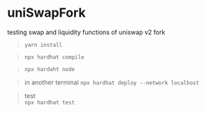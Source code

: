 # uniSwapFork
testing swap and liquidity functions of uniswap v2 fork

> `yarn install`  


> `npx hardhat compile`  


> `npx hardaht node`  

> in another terminal
> `npx hardhat deploy --network localhost`

> test  
> `npx hardhat test`
